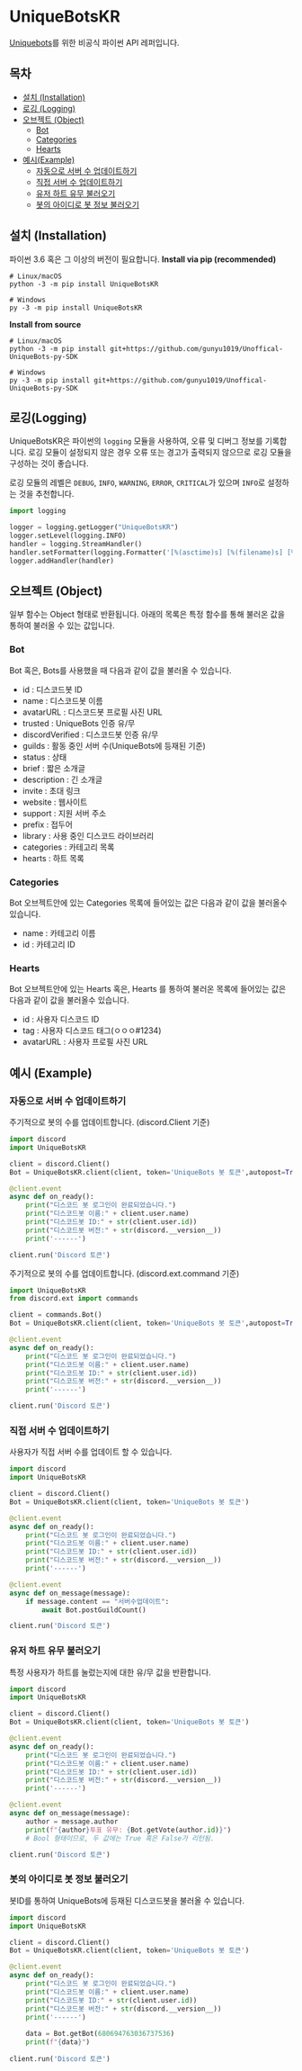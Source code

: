 # UniqueBotsKR
[Uniquebots](https://uniquebots.kr/)를 위한 비공식 파이썬 API 레퍼입니다.

## 목차
* [설치 (Installation)](#설치-Installation)
* [로깅 (Logging)](#로깅-Logging)
* [오브젝트 (Object)](#오브젝트-Object)
  * [Bot](#Bot)
  * [Categories](#Categories)
  * [Hearts](#Hearts)
* [예시(Example)](#예시-Example)
  * [자동으로 서버 수 업데이트하기](#자동으로-서버-수-업데이트하기)
  * [직접 서버 수 업데이트하기](#직접-서버-수-업데이트하기)
  * [유저 하트 유무 불러오기](#유저-하트-유무-불러오기)
  * [봇의 아이디로 봇 정보 불러오기](#봇의-아이디로-봇-정보-불러오기)


## 설치 (Installation)
파이썬 3.6 혹은 그 이상의 버전이 필요합니다.
**Install via pip (recommended)**
```
# Linux/macOS
python -3 -m pip install UniqueBotsKR

# Windows
py -3 -m pip install UniqueBotsKR
```

**Install from source**
```
# Linux/macOS
python -3 -m pip install git+https://github.com/gunyu1019/Unoffical-UniqueBots-py-SDK

# Windows
py -3 -m pip install git+https://github.com/gunyu1019/Unoffical-UniqueBots-py-SDK
```
## 로깅(Logging)
UniqueBotsKR은 파이썬의 `logging` 모듈을 사용하여, 오류 및 디버그 정보를 기록합니다.
로깅 모듈이 설정되지 않은 경우 오류 또는 경고가 출력되지 않으므로 로깅 모듈을 구성하는 것이 좋습니다.

로깅 모듈의 레벨은 `DEBUG`, `INFO`, `WARNING`, `ERROR`, `CRITICAL`가 있으며 `INFO`로 설정하는 것을 추천합니다.
```python
import logging

logger = logging.getLogger("UniqueBotsKR")
logger.setLevel(logging.INFO)
handler = logging.StreamHandler()
handler.setFormatter(logging.Formatter('[%(asctime)s] [%(filename)s] [%(name)s:%(module)s] [%(levelname)s]: %(message)s'))
logger.addHandler(handler)
```

## 오브젝트 (Object)
일부 함수는 Object 형태로 반환됩니다. 아래의 목록은 특정 함수를 통해 불러온 값을 통하여 불러올 수 있는 값입니다.

### Bot
Bot 혹은, Bots를 사용했을 때 다음과 같이 값을 불러올 수 있습니다.
* id : 디스코드봇 ID
* name : 디스코드봇 이름
* avatarURL : 디스코드봇 프로필 사진 URL 
* trusted : UniqueBots 인증 유/무
* discordVerified : 디스코드봇 인증 유/무
* guilds : 활동 중인 서버 수(UniqueBots에 등재된 기준)
* status : 상태
* brief : 짧은 소개글
* description : 긴 소개글
* invite : 초대 링크
* website : 웹사이트
* support : 지원 서버 주소
* prefix : 접두어
* library : 사용 중인 디스코드 라이브러리
* categories : 카테고리 목록
* hearts : 하트 목록

### Categories
Bot 오브젝트안에 있는 Categories 목록에 들어있는 값은 다음과 같이 값을 불러올수 있습니다.
* name : 카테고리 이름
* id : 카테고리 ID

### Hearts
Bot 오브젝트안에 있는 Hearts 혹은, Hearts 를 통하여 불러온 목록에 들어있는 값은 다음과 같이 값을 불러올수 있습니다.
* id : 사용자 디스코드 ID
* tag : 사용자 디스코드 태그(ㅇㅇㅇ#1234) 
* avatarURL : 사용자 프로필 사진 URL

## 예시 (Example)
### 자동으로 서버 수 업데이트하기
주기적으로 봇의 수를 업데이트합니다. (discord.Client 기준)
```python
import discord
import UniqueBotsKR

client = discord.Client()
Bot = UniqueBotsKR.client(client, token='UniqueBots 봇 토큰',autopost=True)

@client.event
async def on_ready():
    print("디스코드 봇 로그인이 완료되었습니다.")
    print("디스코드봇 이름:" + client.user.name)
    print("디스코드봇 ID:" + str(client.user.id))
    print("디스코드봇 버전:" + str(discord.__version__))
    print('------')

client.run('Discord 토큰')
```

주기적으로 봇의 수를 업데이트합니다. (discord.ext.command 기준)
```python
import UniqueBotsKR
from discord.ext import commands

client = commands.Bot()
Bot = UniqueBotsKR.client(client, token='UniqueBots 봇 토큰',autopost=True)

@client.event
async def on_ready():
    print("디스코드 봇 로그인이 완료되었습니다.")
    print("디스코드봇 이름:" + client.user.name)
    print("디스코드봇 ID:" + str(client.user.id))
    print("디스코드봇 버전:" + str(discord.__version__))
    print('------')

client.run('Discord 토큰')
```

### 직접 서버 수 업데이트하기
사용자가 직접 서버 수를 업데이트 할 수 있습니다.
```python
import discord
import UniqueBotsKR

client = discord.Client()
Bot = UniqueBotsKR.client(client, token='UniqueBots 봇 토큰')

@client.event
async def on_ready():
    print("디스코드 봇 로그인이 완료되었습니다.")
    print("디스코드봇 이름:" + client.user.name)
    print("디스코드봇 ID:" + str(client.user.id))
    print("디스코드봇 버전:" + str(discord.__version__))
    print('------')

@client.event
async def on_message(message):
    if message.content == "서버수업데이트":
        await Bot.postGuildCount()

client.run('Discord 토큰')
```

### 유저 하트 유무 불러오기
특정 사용자가 하트를 눌렀는지에 대한 유/무 값을 반환합니다.
```python
import discord
import UniqueBotsKR

client = discord.Client()
Bot = UniqueBotsKR.client(client, token='UniqueBots 봇 토큰')

@client.event
async def on_ready():
    print("디스코드 봇 로그인이 완료되었습니다.")
    print("디스코드봇 이름:" + client.user.name)
    print("디스코드봇 ID:" + str(client.user.id))
    print("디스코드봇 버전:" + str(discord.__version__))
    print('------')

@client.event
async def on_message(message):
    author = message.author
    print(f"{author}투표 유무: {Bot.getVote(author.id)}")
    # Bool 형태이므로, 두 값에는 True 혹은 False가 리턴됨.

client.run('Discord 토큰')
```

### 봇의 아이디로 봇 정보 불러오기
봇ID를 통하여 UniqueBots에 등재된 디스코드봇을 불러올 수 있습니다.
```python
import discord
import UniqueBotsKR

client = discord.Client()
Bot = UniqueBotsKR.client(client, token='UniqueBots 봇 토큰')

@client.event
async def on_ready():
    print("디스코드 봇 로그인이 완료되었습니다.")
    print("디스코드봇 이름:" + client.user.name)
    print("디스코드봇 ID:" + str(client.user.id))
    print("디스코드봇 버전:" + str(discord.__version__))
    print('------')
    
    data = Bot.getBot(680694763036737536)
    print(f"{data}")
    
client.run('Discord 토큰')
```
